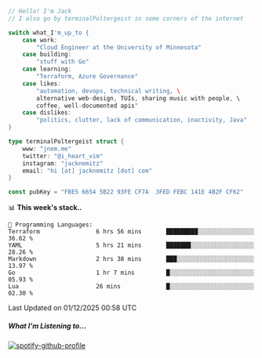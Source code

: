 ```go
// Hello! I'm Jack
// I also go by terminalPoltergeist in some corners of the internet

switch what_I'm_up_to {
    case work:
        "Cloud Engineer at the University of Minnesota"
    case building:
        "stuff with Go"
    case learning:
        "Terraform, Azure Governance"
    case likes:
        "automation, devops, technical writing, \
        alternative web-design, TUIs, sharing music with people, \
        coffee, well-documented apis"
    case dislikes:
        "politics, clutter, lack of communication, inactivity, Java"
}

type terminalPoltergeist struct {
    www: "jnem.me"
    twitter: "@i_heart_vim"
    instagram: "jacknemitz"
    email: "hi [at] jacknemitz [dot] com"
}

const pubKey = "FBE5 6654 5B22 93FE CF7A  3FED FEBC 141E 4B2F CF62"
```

<!--START_SECTION:waka-->
📊 **This week's stack..** 

```text
💬 Programming Languages: 
Terraform                6 hrs 56 mins       █████████░░░░░░░░░░░░░░░░   36.62 % 
YAML                     5 hrs 21 mins       ███████░░░░░░░░░░░░░░░░░░   28.26 % 
Markdown                 2 hrs 38 mins       ███░░░░░░░░░░░░░░░░░░░░░░   13.97 % 
Go                       1 hr 7 mins         █░░░░░░░░░░░░░░░░░░░░░░░░   05.93 % 
Lua                      26 mins             █░░░░░░░░░░░░░░░░░░░░░░░░   02.30 % 
```


 Last Updated on 01/12/2025 00:58 UTC
<!--END_SECTION:waka-->

##### What I'm Listening to...

[![spotify-github-profile](https://jnem.me/listening-item?maxAge=2592000)](https://jnem.me/listening)
